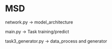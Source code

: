 # MSD
network.py -> model_architecture

main.py -> Task training/predict

task3_generator.py -> data_process and generator
